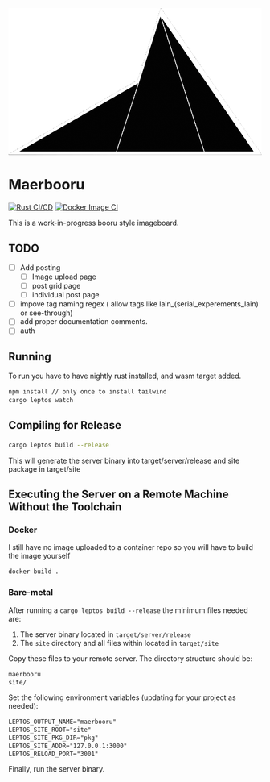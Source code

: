 <picture>
    <img src="https://raw.githubusercontent.com/vavakado/maerbooru/main/public/logo-cropped.png" alt="Maerbooru Logo">
</picture>

# Maerbooru

[![Rust CI/CD](https://github.com/vavakado/maerbooru/actions/workflows/rust.yml/badge.svg)](https://github.com/vavakado/maerbooru/actions/workflows/rust.yml)
[![Docker Image CI](https://github.com/vavakado/maerbooru/actions/workflows/docker-image.yml/badge.svg)](https://github.com/vavakado/maerbooru/actions/workflows/docker-image.yml)

This is a work-in-progress booru style imageboard.

## TODO

- [ ] Add posting
  - [ ] Image upload page
  - [ ] post grid page
  - [ ] individual post page
- [ ] impove tag naming regex ( allow tags like lain\_(serial_experements_lain) or see-through)
- [ ] add proper documentation comments.
- [ ] auth

## Running

To run you have to have nightly rust installed, and wasm target added.

```bash
npm install // only once to install tailwind
cargo leptos watch
```

## Compiling for Release

```bash
cargo leptos build --release
```

This will generate the server binary into target/server/release and site package in target/site

## Executing the Server on a Remote Machine Without the Toolchain

### Docker

I still have no image uploaded to a container repo so you will have to build the image yourself

```bash
docker build .
```

### Bare-metal

After running a `cargo leptos build --release` the minimum files needed are:

1. The server binary located in `target/server/release`
2. The `site` directory and all files within located in `target/site`

Copy these files to your remote server. The directory structure should be:

```text
maerbooru
site/
```

Set the following environment variables (updating for your project as needed):

```text
LEPTOS_OUTPUT_NAME="maerbooru"
LEPTOS_SITE_ROOT="site"
LEPTOS_SITE_PKG_DIR="pkg"
LEPTOS_SITE_ADDR="127.0.0.1:3000"
LEPTOS_RELOAD_PORT="3001"
```

Finally, run the server binary.
